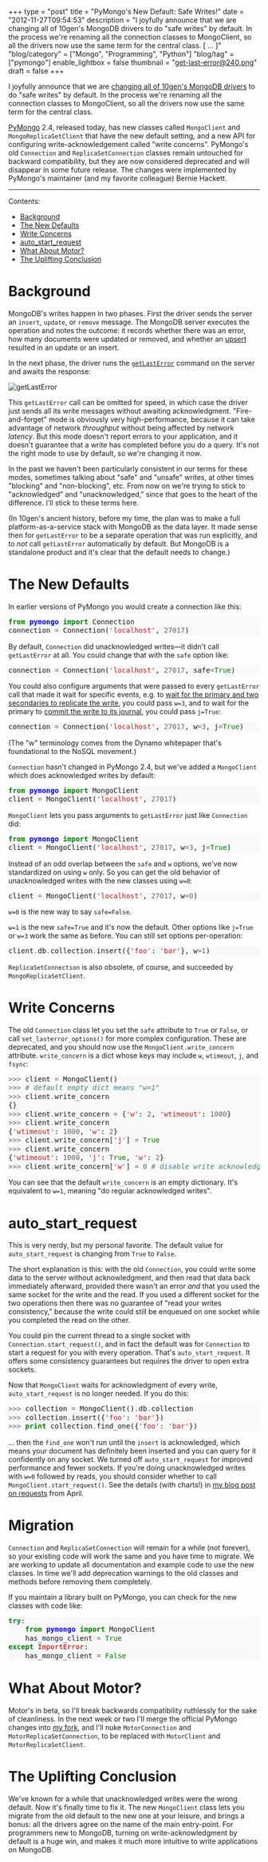 +++
type = "post"
title = "PyMongo's New Default: Safe Writes!"
date = "2012-11-27T09:54:53"
description = "I joyfully announce that we are changing all of 10gen's MongoDB drivers to do \"safe writes\" by default. In the process we're renaming all the connection classes to MongoClient, so all the drivers now use the same term for the central class. [ ... ]"
"blog/category" = ["Mongo", "Programming", "Python"]
"blog/tag" = ["pymongo"]
enable_lightbox = false
thumbnail = "get-last-error@240.png"
draft = false
+++

<p>I joyfully announce that we are <a href="http://blog.mongodb.org/post/36666163412/introducing-mongoclient">changing all of 10gen's MongoDB drivers</a> to do "safe writes" by default. In the process we're renaming all the connection classes to MongoClient, so all the drivers now use the same term for the central class.</p>
<p><a href="http://pypi.python.org/pypi/pymongo/">PyMongo</a> 2.4, released today, has new classes called <code>MongoClient</code> and <code>MongoReplicaSetClient</code> that have the new default setting, and a new API for configuring write-acknowledgement called "write concerns". PyMongo's old <code>Connection</code> and <code>ReplicaSetConnection</code> classes remain untouched for backward compatibility, but they are now considered deprecated and will disappear in some future release. The changes were implemented by PyMongo's maintainer (and my favorite colleague) Bernie Hackett.</p>
<hr />
<p>Contents:</p>
<ul>
<li><a href="#background">Background</a></li>
<li><a href="#new-defaults">The New Defaults</a></li>
<li><a href="#write-concerns">Write Concerns</a></li>
<li><a href="#auto_start_request">auto_start_request</a></li>
<li><a href="#motor">What About Motor?</a></li>
<li><a href="#conclusion">The Uplifting Conclusion</a></li>
</ul>
<h1 id="background"><a id="background"></a>Background</h1>
<p>MongoDB's writes happen in two phases. First the driver sends the server an <code>insert</code>, <code>update</code>, or <code>remove</code> message. The MongoDB server executes the operation and notes the outcome: it records whether there was an error, how many documents were updated or removed, and whether an <a href="http://www.mongodb.org/display/DOCS/Updating#Updating-%7B%7Bupserts%7D%7D">upsert</a> resulted in an update or an insert.</p>
<p>In the next phase, the driver runs the <a href="http://docs.mongodb.org/manual/applications/replication/#replica-set-write-concern"><code>getLastError</code></a> command on the server and awaits the response:</p>
<p><img style="display:block; margin-left:auto; margin-right:auto;" src="get-last-error.png" alt="getLastError" title="get_last_error.png" border="0"   /></p>
<p>This <code>getLastError</code> call can be omitted for speed, in which case the driver just sends all its write messages without awaiting acknowledgment. "Fire-and-forget" mode is obviously very high-performance, because it can take advantage of network <em>throughput</em> without being affected by network <em>latency</em>. But this mode doesn't report errors to your application, and it doesn't guarantee that a write has completed before you do a query. It's not the right mode to use by default, so we're changing it now.</p>
<p>In the past we haven't been particularly consistent in our terms for these modes, sometimes talking about "safe" and "unsafe" writes, at other times "blocking" and "non-blocking", etc. From now on we're trying to stick to "acknowledged" and "unacknowledged," since that goes to the heart of the difference. I'll stick to these terms here.</p>
<p>(In 10gen's ancient history, before my time, the plan was to make a full platform-as-a-service stack with MongoDB as the data layer. It made sense then for <code>getLastError</code> to be a separate operation that was run explicitly, and to <em>not</em> call <code>getLastError</code> automatically by default. But MongoDB is a standalone product and it's clear that the default needs to change.)</p>
<h1 id="the-new-defaults"><a id="new-defaults"></a>The New Defaults</h1>
<p>In earlier versions of PyMongo you would create a connection like this:</p>
<div class="codehilite" style="background: #f8f8f8"><pre style="line-height: 125%"><span style="color: #008000; font-weight: bold">from</span> <span style="color: #0000FF; font-weight: bold">pymongo</span> <span style="color: #008000; font-weight: bold">import</span> Connection
connection <span style="color: #666666">=</span> Connection(<span style="color: #BA2121">&#39;localhost&#39;</span>, <span style="color: #666666">27017</span>)
</pre></div>


<p>By default, <code>Connection</code> did unacknowledged writes&mdash;it didn't call <code>getLastError</code> at all. You could change that with the <code>safe</code> option like:</p>
<div class="codehilite" style="background: #f8f8f8"><pre style="line-height: 125%">connection <span style="color: #666666">=</span> Connection(<span style="color: #BA2121">&#39;localhost&#39;</span>, <span style="color: #666666">27017</span>, safe<span style="color: #666666">=</span><span style="color: #008000">True</span>)
</pre></div>


<p>You could also configure arguments that were passed to every <code>getLastError</code> call that made it wait for specific events, e.g. to <a href="http://docs.mongodb.org/manual/applications/replication/#replica-set-write-concern">wait for the primary and two secondaries to replicate the write</a>, you could pass <code>w=3</code>, and to wait for the primary to <a href="http://www.mongodb.org/display/DOCS/Journaling#Journaling-CommitAcknowledgement">commit the write to its journal</a>, you could pass <code>j=True</code>:</p>
<div class="codehilite" style="background: #f8f8f8"><pre style="line-height: 125%">connection <span style="color: #666666">=</span> Connection(<span style="color: #BA2121">&#39;localhost&#39;</span>, <span style="color: #666666">27017</span>, w<span style="color: #666666">=3</span>, j<span style="color: #666666">=</span><span style="color: #008000">True</span>)
</pre></div>


<p>(The "w" terminology comes from the Dynamo whitepaper that's foundational to the NoSQL movement.)</p>
<p><code>Connection</code> hasn't changed in PyMongo 2.4, but we've added a <code>MongoClient</code> which does acknowledged writes by default:</p>
<div class="codehilite" style="background: #f8f8f8"><pre style="line-height: 125%"><span style="color: #008000; font-weight: bold">from</span> <span style="color: #0000FF; font-weight: bold">pymongo</span> <span style="color: #008000; font-weight: bold">import</span> MongoClient
client <span style="color: #666666">=</span> MongoClient(<span style="color: #BA2121">&#39;localhost&#39;</span>, <span style="color: #666666">27017</span>)
</pre></div>


<p><code>MongoClient</code> lets you pass arguments to <code>getLastError</code> just like <code>Connection</code> did:</p>
<div class="codehilite" style="background: #f8f8f8"><pre style="line-height: 125%"><span style="color: #008000; font-weight: bold">from</span> <span style="color: #0000FF; font-weight: bold">pymongo</span> <span style="color: #008000; font-weight: bold">import</span> MongoClient
client <span style="color: #666666">=</span> MongoClient(<span style="color: #BA2121">&#39;localhost&#39;</span>, <span style="color: #666666">27017</span>, w<span style="color: #666666">=3</span>, j<span style="color: #666666">=</span><span style="color: #008000">True</span>)
</pre></div>


<p>Instead of an odd overlap between the <code>safe</code> and <code>w</code> options, we've now standardized on using <code>w</code> only. So you can get the old behavior of unacknowledged writes with the new classes using <code>w=0</code>:</p>
<div class="codehilite" style="background: #f8f8f8"><pre style="line-height: 125%">client <span style="color: #666666">=</span> MongoClient(<span style="color: #BA2121">&#39;localhost&#39;</span>, <span style="color: #666666">27017</span>, w<span style="color: #666666">=0</span>)
</pre></div>


<p><code>w=0</code> is the new way to say <code>safe=False</code>.</p>
<p><code>w=1</code> is the new <code>safe=True</code> and it's now the default. Other options like <code>j=True</code> or <code>w=3</code> work the same as before. You can still set options per-operation:</p>
<div class="codehilite" style="background: #f8f8f8"><pre style="line-height: 125%">client<span style="color: #666666">.</span>db<span style="color: #666666">.</span>collection<span style="color: #666666">.</span>insert({<span style="color: #BA2121">&#39;foo&#39;</span>: <span style="color: #BA2121">&#39;bar&#39;</span>}, w<span style="color: #666666">=1</span>)
</pre></div>


<p><code>ReplicaSetConnection</code> is also obsolete, of course, and succeeded by <code>MongoReplicaSetClient</code>.</p>
<h1 id="write-concerns"><a id="write-concerns"></a>Write Concerns</h1>
<p>The old <code>Connection</code> class let you set the <code>safe</code> attribute to <code>True</code> or <code>False</code>, or call <code>set_lasterror_options()</code> for more complex configuration. These are deprecated, and you should now use the <code>MongoClient.write_concern</code> attribute. <code>write_concern</code> is a dict whose keys may include <code>w</code>, <code>wtimeout</code>, <code>j</code>, and <code>fsync</code>:</p>
<div class="codehilite" style="background: #f8f8f8"><pre style="line-height: 125%"><span style="color: #666666">&gt;&gt;&gt;</span> client <span style="color: #666666">=</span> MongoClient()
<span style="color: #666666">&gt;&gt;&gt;</span> <span style="color: #408080; font-style: italic"># default empty dict means &quot;w=1&quot;</span>
<span style="color: #666666">&gt;&gt;&gt;</span> client<span style="color: #666666">.</span>write_concern
{}
<span style="color: #666666">&gt;&gt;&gt;</span> client<span style="color: #666666">.</span>write_concern <span style="color: #666666">=</span> {<span style="color: #BA2121">&#39;w&#39;</span>: <span style="color: #666666">2</span>, <span style="color: #BA2121">&#39;wtimeout&#39;</span>: <span style="color: #666666">1000</span>}
<span style="color: #666666">&gt;&gt;&gt;</span> client<span style="color: #666666">.</span>write_concern
{<span style="color: #BA2121">&#39;wtimeout&#39;</span>: <span style="color: #666666">1000</span>, <span style="color: #BA2121">&#39;w&#39;</span>: <span style="color: #666666">2</span>}
<span style="color: #666666">&gt;&gt;&gt;</span> client<span style="color: #666666">.</span>write_concern[<span style="color: #BA2121">&#39;j&#39;</span>] <span style="color: #666666">=</span> <span style="color: #008000">True</span>
<span style="color: #666666">&gt;&gt;&gt;</span> client<span style="color: #666666">.</span>write_concern
{<span style="color: #BA2121">&#39;wtimeout&#39;</span>: <span style="color: #666666">1000</span>, <span style="color: #BA2121">&#39;j&#39;</span>: <span style="color: #008000">True</span>, <span style="color: #BA2121">&#39;w&#39;</span>: <span style="color: #666666">2</span>}
<span style="color: #666666">&gt;&gt;&gt;</span> client<span style="color: #666666">.</span>write_concern[<span style="color: #BA2121">&#39;w&#39;</span>] <span style="color: #666666">=</span> <span style="color: #666666">0</span> <span style="color: #408080; font-style: italic"># disable write acknowledgement</span>
</pre></div>


<p>You can see that the default <code>write_concern</code> is an empty dictionary. It's equivalent to <code>w=1</code>, meaning "do regular acknowledged writes".</p>
<h1 id="auto95start95request"><a id="auto_start_request"></a>auto_start_request</h1>
<p>This is very nerdy, but my personal favorite. The default value for <code>auto_start_request</code> is changing from <code>True</code> to <code>False</code>.</p>
<p>The short explanation is this: with the old <code>Connection</code>, you could write some data to the server without acknowledgment, and then read that data back immediately afterward, provided there wasn't an error <em>and</em> that you used the same socket for the write and the read. If you used a different socket for the two operations then there was no guarantee of "read your writes consistency," because the write could still be enqueued on one socket while you completed the read on the other.</p>
<p>You could pin the current thread to a single socket with <code>Connection.start_request()</code>, and in fact the default was for <code>Connection</code> to start a request for you with every operation. That's <code>auto_start_request</code>. It offers some consistency guarantees but requires the driver to open extra sockets.</p>
<p>Now that <code>MongoClient</code> waits for acknowledgment of every write, <code>auto_start_request</code> is no longer needed. If you do this:</p>
<div class="codehilite" style="background: #f8f8f8"><pre style="line-height: 125%"><span style="color: #666666">&gt;&gt;&gt;</span> collection <span style="color: #666666">=</span> MongoClient()<span style="color: #666666">.</span>db<span style="color: #666666">.</span>collection
<span style="color: #666666">&gt;&gt;&gt;</span> collection<span style="color: #666666">.</span>insert({<span style="color: #BA2121">&#39;foo&#39;</span>: <span style="color: #BA2121">&#39;bar&#39;</span>})
<span style="color: #666666">&gt;&gt;&gt;</span> <span style="color: #008000; font-weight: bold">print</span> collection<span style="color: #666666">.</span>find_one({<span style="color: #BA2121">&#39;foo&#39;</span>: <span style="color: #BA2121">&#39;bar&#39;</span>})
</pre></div>


<p>... then the <code>find_one</code> won't run until the <code>insert</code> is acknowledged, which means your document has definitely been inserted and you can query for it confidently on any socket. We turned off <code>auto_start_request</code> for improved performance and fewer sockets. If you're doing unacknowledged writes with <code>w=0</code> followed by reads, you should consider whether to call <code>MongoClient.start_request()</code>. See the details (with charts!) in <a href="/blog/requests-in-python-and-mongodb/">my blog post on requests</a> from April.</p>
<h1 id="migration"><a id="migration"></a>Migration</h1>
<p><code>Connection</code> and <code>ReplicaSetConnection</code> will remain for a while (not forever), so your existing code will work the same and you have time to migrate. We are working to update all documentation and example code to use the new classes. In time we'll add deprecation warnings to the old classes and methods before removing them completely.</p>
<p>If you maintain a library built on PyMongo, you can check for the new classes with code like:</p>
<div class="codehilite" style="background: #f8f8f8"><pre style="line-height: 125%"><span style="color: #008000; font-weight: bold">try</span>:
    <span style="color: #008000; font-weight: bold">from</span> <span style="color: #0000FF; font-weight: bold">pymongo</span> <span style="color: #008000; font-weight: bold">import</span> MongoClient
    has_mongo_client <span style="color: #666666">=</span> <span style="color: #008000">True</span>
<span style="color: #008000; font-weight: bold">except</span> <span style="color: #D2413A; font-weight: bold">ImportError</span>:
    has_mongo_client <span style="color: #666666">=</span> <span style="color: #008000">False</span>
</pre></div>


<h1 id="what-about-motor"><a id="motor"></a>What About Motor?</h1>
<p>Motor's in beta, so I'll break backwards compatibility ruthlessly for the sake of cleanliness. In the next week or two I'll merge the official PyMongo changes into <a href="https://github.com/ajdavis/mongo-python-driver/tree/motor/">my fork</a>, and I'll nuke <code>MotorConnection</code> and <code>MotorReplicaSetConnection</code>, to be replaced with <code>MotorClient</code> and <code>MotorReplicaSetClient</code>.</p>
<h1 id="the-uplifting-conclusion"><a id="conclusion"></a>The Uplifting Conclusion</h1>
<p>We've known for a while that unacknowledged writes were the wrong default. Now it's finally time to fix it. The new <code>MongoClient</code> class lets you migrate from the old default to the new one at your leisure, and brings a bonus: all the drivers agree on the name of the main entry-point. For programmers new to MongoDB, turning on write-acknowledgment by default is a huge win, and makes it much more intuitive to write applications on MongoDB.</p>
    